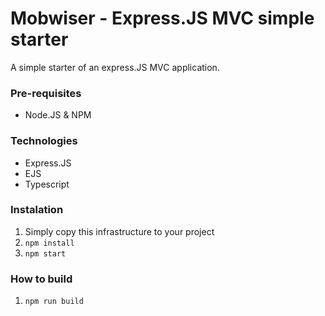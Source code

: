# Mobwiser - Express.JS MVC simple starter

A simple starter of an express.JS MVC application.

### Pre-requisites
* Node.JS & NPM

### Technologies
* Express.JS
* EJS
* Typescript

### Instalation

1. Simply copy this infrastructure to your project
1. ```npm install```
1. ```npm start```

### How to build
1. ```npm run build```
